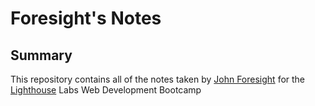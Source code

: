 # Foresight's Notes
## Summary
This repository contains all of the notes taken by [John Foresight](https://github.com/foresightJ) for the [Lighthouse](https://www.lighthouselabs.ca/) Labs Web Development Bootcamp